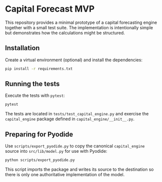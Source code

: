 # Capital Forecast MVP

This repository provides a minimal prototype of a capital forecasting
engine together with a small test suite.  The implementation is
intentionally simple but demonstrates how the calculations might be
structured.

## Installation

Create a virtual environment (optional) and install the dependencies:

```bash
pip install -r requirements.txt
```

## Running the tests

Execute the tests with `pytest`:

```bash
pytest
```

The tests are located in `tests/test_capital_engine.py` and exercise the
`capital_engine` package defined in `capital_engine/__init__.py`.

## Preparing for Pyodide

Use `scripts/export_pyodide.py` to copy the canonical `capital_engine` source
into `src/lib/model.py` for use with Pyodide:

```bash
python scripts/export_pyodide.py
```

This script imports the package and writes its source to the destination so
there is only one authoritative implementation of the model.
